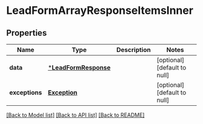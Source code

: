 # LeadFormArrayResponseItemsInner

## Properties
Name | Type | Description | Notes
------------ | ------------- | ------------- | -------------
**data** | [***LeadFormResponse**](LeadFormResponse.md) |  | [optional] [default to null]
**exceptions** | [**Exception**](Exception.md) |  | [optional] [default to null]

[[Back to Model list]](../README.md#documentation-for-models) [[Back to API list]](../README.md#documentation-for-api-endpoints) [[Back to README]](../README.md)


